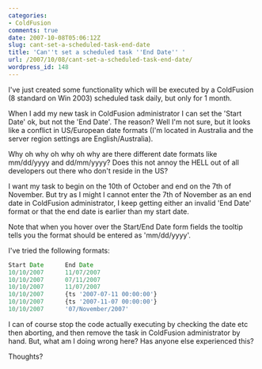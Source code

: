 ```yaml
---
categories:
- ColdFusion
comments: true
date: 2007-10-08T05:06:12Z
slug: cant-set-a-scheduled-task-end-date
title: 'Can''t set a scheduled task ''End Date'' '
url: /2007/10/08/cant-set-a-scheduled-task-end-date/
wordpress_id: 148
---
```


I've just created some functionality which will be executed by a ColdFusion (8 standard on Win 2003) scheduled task daily, but only for 1 month.

When I add my new task in ColdFusion administrator I can set the 'Start Date' ok, but not the 'End Date'. The reason? Well I'm not sure, but it looks like a conflict in US/European date formats (I'm located in Australia and the server region settings are English/Australia).

Why oh why oh why oh why are there different date formats like mm/dd/yyyy and dd/mm/yyyy? Does this not annoy the HELL out of all developers out there who don't reside in the US?

I want my task to begin on the 10th of October and end on the 7th of November. But try as I might I cannot enter the 7th of November as an end date in ColdFusion administrator, I keep getting either an invalid 'End Date' format or that the end date is earlier than my start date.

Note that when you hover over the Start/End Date form fields the tooltip tells you the format should be entered as 'mm/dd/yyyy'.

I've tried the following formats:

``` javascript
Start Date		End Date
10/10/2007		11/07/2007
10/10/2007		07/11/2007
10/10/2007		11/07/2007
10/10/2007		{ts '2007-07-11 00:00:00'}
10/10/2007		{ts '2007-11-07 00:00:00'}
10/10/2007		'07/November/2007'
```

I can of course stop the code actually executing by checking the date etc then aborting, and then remove the task in ColdFusion administrator by hand. But, what am I doing wrong here? Has anyone else experienced this?

Thoughts?

